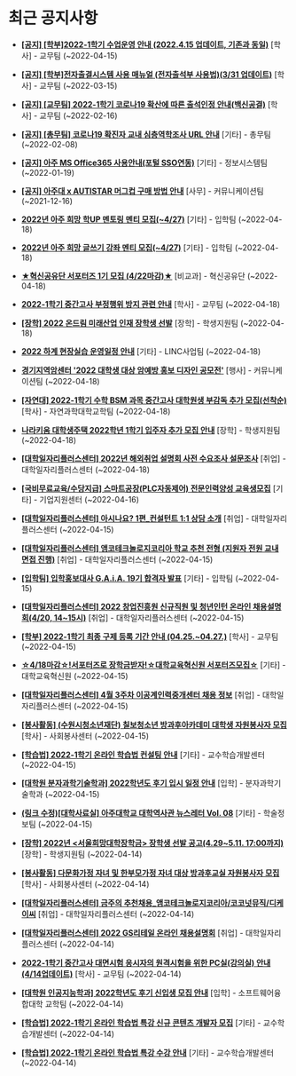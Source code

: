 # 최근 공지사항

* **[[공지] [학부]2022-1학기 수업운영 안내 (2022.4.15 업데이트, 기존과 동일)](http://ajou.ac.kr/kr/ajou/notice.do?mode=view&amp;articleNo=196532&amp;article.offset=0&amp;articleLimit=30)**
 [학사] - 교무팀 (~2022-04-15)

* **[[공지] [학부]전자출결시스템 사용 매뉴얼 (전자출석부 사용법)(3/31 업데이트)](http://ajou.ac.kr/kr/ajou/notice.do?mode=view&amp;articleNo=192571&amp;article.offset=0&amp;articleLimit=30)**
 [학사] - 교무팀 (~2022-03-15)

* **[[공지] [교무팀] 2022-1학기 코로나19 확산에 따른 출석인정 안내(백신공결)](http://ajou.ac.kr/kr/ajou/notice.do?mode=view&amp;articleNo=180913&amp;article.offset=0&amp;articleLimit=30)**
 [학사] - 교무팀 (~2022-02-16)

* **[[공지] [총무팀] 코로나19 확진자 교내 심층역학조사 URL 안내](http://ajou.ac.kr/kr/ajou/notice.do?mode=view&amp;articleNo=180493&amp;article.offset=0&amp;articleLimit=30)**
 [기타] - 총무팀 (~2022-02-08)

* **[[공지] 아주 MS Office365 사용안내(포털 SSO연동)](http://ajou.ac.kr/kr/ajou/notice.do?mode=view&amp;articleNo=179802&amp;article.offset=0&amp;articleLimit=30)**
 [기타] - 정보시스템팀 (~2022-01-19)

* **[[공지] 아주대 x AUTISTAR 머그컵 구매 방법 안내](http://ajou.ac.kr/kr/ajou/notice.do?mode=view&amp;articleNo=147976&amp;article.offset=0&amp;articleLimit=30)**
 [사무] - 커뮤니케이션팀 (~2021-12-16)

* **[2022년 아주 희망 학UP 멘토링 멘티 모집(~4/27)](http://ajou.ac.kr/kr/ajou/notice.do?mode=view&amp;articleNo=196618&amp;article.offset=0&amp;articleLimit=30)**
 [기타] - 입학팀 (~2022-04-18)

* **[2022년 아주 희망 글쓰기 강좌 멘티 모집(~4/27)](http://ajou.ac.kr/kr/ajou/notice.do?mode=view&amp;articleNo=196617&amp;article.offset=0&amp;articleLimit=30)**
 [기타] - 입학팀 (~2022-04-18)

* **[★혁신공유단 서포터즈 1기 모집 (4/22마감)★](http://ajou.ac.kr/kr/ajou/notice.do?mode=view&amp;articleNo=196608&amp;article.offset=0&amp;articleLimit=30)**
 [비교과] - 혁신공유단 (~2022-04-18)

* **[2022-1학기 중간고사 부정행위 방지 관련 안내](http://ajou.ac.kr/kr/ajou/notice.do?mode=view&amp;articleNo=196606&amp;article.offset=0&amp;articleLimit=30)**
 [학사] - 교무팀 (~2022-04-18)

* **[[장학] 2022 온드림 미래산업 인재 장학생 선발](http://ajou.ac.kr/kr/ajou/notice.do?mode=view&amp;articleNo=196601&amp;article.offset=0&amp;articleLimit=30)**
 [장학] - 학생지원팀 (~2022-04-18)

* **[2022 하계 현장실습 운영일정 안내](http://ajou.ac.kr/kr/ajou/notice.do?mode=view&amp;articleNo=196599&amp;article.offset=0&amp;articleLimit=30)**
 [기타] - LINC사업팀 (~2022-04-18)

* **[경기지역암센터 &#x27;2022 대학생 대상 암예방 홍보 디자인 공모전&#x27;](http://ajou.ac.kr/kr/ajou/notice.do?mode=view&amp;articleNo=196591&amp;article.offset=0&amp;articleLimit=30)**
 [행사] - 커뮤니케이션팀 (~2022-04-18)

* **[[자연대] 2022-1학기 수학 BSM 과목 중간고사 대학원생 부감독 추가 모집(선착순)](http://ajou.ac.kr/kr/ajou/notice.do?mode=view&amp;articleNo=196585&amp;article.offset=0&amp;articleLimit=30)**
 [학사] - 자연과학대학교학팀 (~2022-04-18)

* **[나라키움 대학생주택 2022학년 1학기 입주자 추가 모집 안내](http://ajou.ac.kr/kr/ajou/notice.do?mode=view&amp;articleNo=196582&amp;article.offset=0&amp;articleLimit=30)**
 [장학] - 학생지원팀 (~2022-04-18)

* **[[대학일자리플러스센터] 2022년 해외취업 설명회 사전 수요조사 설문조사](http://ajou.ac.kr/kr/ajou/notice.do?mode=view&amp;articleNo=196581&amp;article.offset=0&amp;articleLimit=30)**
 [취업] - 대학일자리플러스센터 (~2022-04-18)

* **[[국비무료교육/수당지급] 스마트공장(PLC자동제어) 전문인력양성 교육생모집](http://ajou.ac.kr/kr/ajou/notice.do?mode=view&amp;articleNo=196574&amp;article.offset=0&amp;articleLimit=30)**
 [기타] - 기업지원센터 (~2022-04-16)

* **[[대학일자리플러스센터] 아시나요? 1편_컨설턴트 1:1 상담 소개](http://ajou.ac.kr/kr/ajou/notice.do?mode=view&amp;articleNo=196571&amp;article.offset=0&amp;articleLimit=30)**
 [취업] - 대학일자리플러스센터 (~2022-04-15)

* **[[대학일자리플러스센터] 앰코테크놀로지코리아 학교 추천 전형 (지원자 전원 교내 면접 진행)](http://ajou.ac.kr/kr/ajou/notice.do?mode=view&amp;articleNo=196570&amp;article.offset=0&amp;articleLimit=30)**
 [취업] - 대학일자리플러스센터 (~2022-04-15)

* **[[입학팀] 입학홍보대사 G.A.i.A. 19기 합격자 발표](http://ajou.ac.kr/kr/ajou/notice.do?mode=view&amp;articleNo=196569&amp;article.offset=0&amp;articleLimit=30)**
 [기타] - 입학팀 (~2022-04-15)

* **[[대학일자리플러스센터] 2022 창업진흥원 신규직원 및 청년인턴 온라인 채용설명회(4/20, 14~15시)](http://ajou.ac.kr/kr/ajou/notice.do?mode=view&amp;articleNo=196562&amp;article.offset=0&amp;articleLimit=30)**
 [취업] - 대학일자리플러스센터 (~2022-04-15)

* **[[학부] 2022-1학기 최종 구제 등록 기간 안내 (04.25.~04.27.)](http://ajou.ac.kr/kr/ajou/notice.do?mode=view&amp;articleNo=196561&amp;article.offset=0&amp;articleLimit=30)**
 [학사] - 교무팀 (~2022-04-15)

* **[☆4/18마감☆!서포터즈로 장학금받자!☆대학교육혁신원 서포터즈모집☆](http://ajou.ac.kr/kr/ajou/notice.do?mode=view&amp;articleNo=196560&amp;article.offset=0&amp;articleLimit=30)**
 [기타] - 대학교육혁신원 (~2022-04-15)

* **[[대학일자리플러스센터] 4월 3주차 이공계인력중개센터 채용 정보](http://ajou.ac.kr/kr/ajou/notice.do?mode=view&amp;articleNo=196554&amp;article.offset=0&amp;articleLimit=30)**
 [취업] - 대학일자리플러스센터 (~2022-04-15)

* **[[봉사활동] (수원시청소년재단) 칠보청소년 방과후아카데미 대학생 자원봉사자 모집](http://ajou.ac.kr/kr/ajou/notice.do?mode=view&amp;articleNo=196551&amp;article.offset=0&amp;articleLimit=30)**
 [학사] - 사회봉사센터 (~2022-04-15)

* **[[학습법] 2022-1학기 온라인 학습법 컨설팅 안내](http://ajou.ac.kr/kr/ajou/notice.do?mode=view&amp;articleNo=196538&amp;article.offset=0&amp;articleLimit=30)**
 [기타] - 교수학습개발센터 (~2022-04-15)

* **[[대학원 분자과학기술학과] 2022학년도 후기 입시 일정 안내](http://ajou.ac.kr/kr/ajou/notice.do?mode=view&amp;articleNo=196520&amp;article.offset=0&amp;articleLimit=30)**
 [입학] - 분자과학기술학과 (~2022-04-15)

* **[(링크 수정)[대학사료실] 아주대학교 대학역사관 뉴스레터 Vol. 08](http://ajou.ac.kr/kr/ajou/notice.do?mode=view&amp;articleNo=196519&amp;article.offset=0&amp;articleLimit=30)**
 [기타] - 학술정보팀 (~2022-04-15)

* **[[장학] 2022년 &lt;서울희망대학장학금&gt; 장학생 선발 공고(4.29~5.11. 17:00까지)](http://ajou.ac.kr/kr/ajou/notice.do?mode=view&amp;articleNo=196513&amp;article.offset=0&amp;articleLimit=30)**
 [장학] - 학생지원팀 (~2022-04-14)

* **[[봉사활동] 다문화가정 자녀 및 한부모가정 자녀 대상 방과후교실 자원봉사자 모집](http://ajou.ac.kr/kr/ajou/notice.do?mode=view&amp;articleNo=196511&amp;article.offset=0&amp;articleLimit=30)**
 [학사] - 사회봉사센터 (~2022-04-14)

* **[[대학일자리플러스센터] 금주의 추천채용_앰코테크놀로지코리아/코코넛뮤직/디케이씨](http://ajou.ac.kr/kr/ajou/notice.do?mode=view&amp;articleNo=196510&amp;article.offset=0&amp;articleLimit=30)**
 [취업] - 대학일자리플러스센터 (~2022-04-14)

* **[[대학일자리플러스센터] 2022 GS리테일 온라인 채용설명회](http://ajou.ac.kr/kr/ajou/notice.do?mode=view&amp;articleNo=196509&amp;article.offset=0&amp;articleLimit=30)**
 [취업] - 대학일자리플러스센터 (~2022-04-14)

* **[2022-1학기 중간고사 대면시험 응시자의 원격시험을 위한 PC실(강의실) 안내(4/14업데이트)](http://ajou.ac.kr/kr/ajou/notice.do?mode=view&amp;articleNo=196503&amp;article.offset=0&amp;articleLimit=30)**
 [학사] - 교무팀 (~2022-04-14)

* **[[대학원 인공지능학과] 2022학년도 후기 신입생 모집 안내](http://ajou.ac.kr/kr/ajou/notice.do?mode=view&amp;articleNo=196492&amp;article.offset=0&amp;articleLimit=30)**
 [입학] - 소프트웨어융합대학 교학팀 (~2022-04-14)

* **[[학습법] 2022-1학기 온라인 학습법 특강 신규 콘텐츠 개발자 모집](http://ajou.ac.kr/kr/ajou/notice.do?mode=view&amp;articleNo=196472&amp;article.offset=0&amp;articleLimit=30)**
 [기타] - 교수학습개발센터 (~2022-04-14)

* **[[학습법] 2022-1학기 온라인 학습법 특강 수강 안내](http://ajou.ac.kr/kr/ajou/notice.do?mode=view&amp;articleNo=196471&amp;article.offset=0&amp;articleLimit=30)**
 [기타] - 교수학습개발센터 (~2022-04-14)
